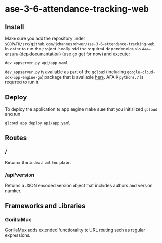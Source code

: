 # ase-3-6-attendance-tracking-web
## Install
Make sure you add the repository under 
`$GOPATH/src/github.com/johannesrohwer/ase-3-6-attendance-tracking-web`. 
~~In order to run the project locally add the required dependencies via `dep ensure`
([dep documentation](http://dep.com))~~ (use go get for now) and execute: 

`dev_appserver.py api/app.yaml`

`dev_appserver.py` is available as part of the `gcloud` (including `google-cloud-sdk-app-engine-go`)
package that is available [here](https://cloud.google.com/sdk/docs/). AFAIK `python2.7` is required to run it.

## Deploy
To deploy the application to app engine make sure that you initialized `gcloud` and run

`glcoud app deploy api/app.yaml`
## Routes
### /
Returns the `index.html` template.

### /api/version
Returns a JSON encoded version object that includes authors and version number.

## Frameworks and Libraries
### GorillaMux
[GorillaMux](http://www.gorillatoolkit.org/pkg/mux) adds extended functionality to URL routing
such as regular expressions.